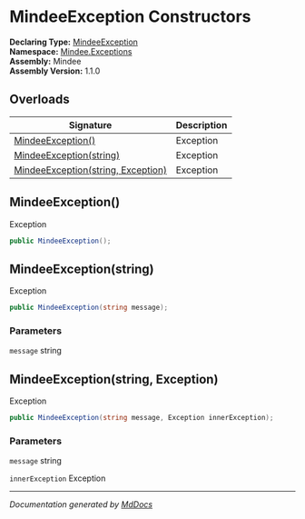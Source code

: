 ﻿<!--  
  <auto-generated>   
    The contents of this file were generated by a tool.  
    Changes to this file may be list if the file is regenerated  
  </auto-generated>   
-->

# MindeeException Constructors

**Declaring Type:** [MindeeException](../index.md)  
**Namespace:** [Mindee.Exceptions](../../index.md)  
**Assembly:** Mindee  
**Assembly Version:** 1.1.0

## Overloads

| Signature                                                              | Description |
| ---------------------------------------------------------------------- | ----------- |
| [MindeeException()](#mindeeexception)                                  | Exception   |
| [MindeeException(string)](#mindeeexceptionstring)                      | Exception   |
| [MindeeException(string, Exception)](#mindeeexceptionstring-exception) | Exception   |

## MindeeException()

Exception

```csharp
public MindeeException();
```

## MindeeException(string)

Exception

```csharp
public MindeeException(string message);
```

### Parameters

`message`  string

## MindeeException(string, Exception)

Exception

```csharp
public MindeeException(string message, Exception innerException);
```

### Parameters

`message`  string

`innerException`  Exception

___

*Documentation generated by [MdDocs](https://github.com/ap0llo/mddocs)*

